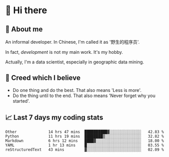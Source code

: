 # 👋 Hi there

## :speech_balloon: About me

An informal developer. In Chinese, I'm called it as '野生的程序员'.

In fact, _development_ is not my main work. It's my hobby.

Actually, I'm a data scientist, especially in geographic data mining.

## :see_no_evil: Creed which I believe

- Do one thing and do the best. That also means 'Less is more'.
- Do the thing until to the end. That also means 'Never forget why you started'.

## :chart_with_upwards_trend: Last 7 days my coding stats

<!--START_SECTION:waka-->
```text
Other              14 hrs 47 mins  ██████████▓░░░░░░░░░░░░░░   42.83 % 
Python             11 hrs 19 mins  ████████▒░░░░░░░░░░░░░░░░   32.82 % 
Markdown           6 hrs 12 mins   ████▓░░░░░░░░░░░░░░░░░░░░   18.00 % 
YAML               1 hr 13 mins    █░░░░░░░░░░░░░░░░░░░░░░░░   03.55 % 
reStructuredText   43 mins         ▓░░░░░░░░░░░░░░░░░░░░░░░░   02.09 % 
```
<!--END_SECTION:waka-->

